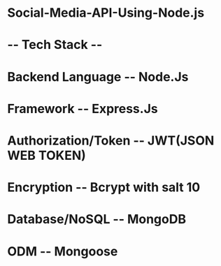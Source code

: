 # Social-Media-API-Using-Node.js

# -- Tech Stack --  
# Backend Language --    Node.Js
# Framework --           Express.Js
# Authorization/Token -- JWT(JSON WEB TOKEN)
# Encryption --          Bcrypt with salt 10
# Database/NoSQL --      MongoDB
# ODM --                 Mongoose
